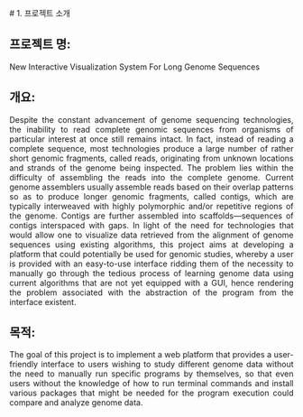<p align="justify"></p>
# 1. 프로젝트 소개

## 프로젝트 명: 
New Interactive Visualization System For Long Genome Sequences

## 개요:
<p align="justify">Despite the constant advancement of genome sequencing technologies, the inability to read complete genomic sequences from organisms of particular interest at once still remains intact. In fact, instead of reading a complete sequence, most technologies produce a large number of rather short genomic fragments, called reads, originating from unknown locations and strands of the genome being inspected. The problem lies within the difficulty of assembling the reads into the complete genome. Current genome assemblers usually assemble reads based on their overlap patterns so as to produce longer genomic fragments, called contigs, which are typically interweaved with highly polymorphic and/or repetitive regions of the genome. Contigs are further assembled into scaffolds—sequences of contigs interspaced with gaps. In light of the need for technologies that would allow one to visualize data retrieved from the alignment of genome sequences using existing algorithms, this project aims at developing a platform that could potentially be used for genomic studies, whereby a user is provided with an easy-to-use interface ridding them of the necessity to manually go through the tedious process of learning genome data using current algorithms that are not yet equipped with a GUI, hence rendering the problem associated with the abstraction of the program from the interface existent.</p>

## 목적: 
<p align="justify"> The goal of this project is to implement a web platform that provides a user-friendly interface to users wishing to study different genome data without the need to manually run specific programs by themselves, so that even users without the knowledge of how to run terminal commands and install various packages that might be needed for the program execution could compare and analyze genome data. </p>

## 
